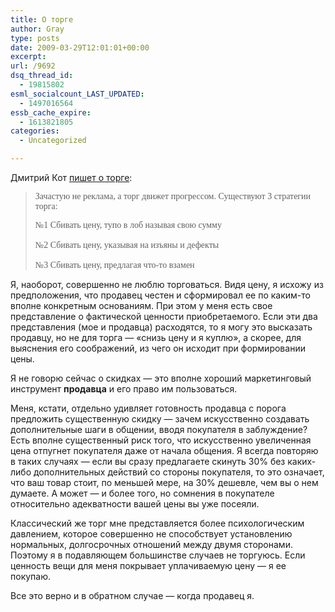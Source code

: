 ```yaml
---
title: О торге
author: Gray
type: posts
date: 2009-03-29T12:01:01+00:00
excerpt:
url: /9692
dsq_thread_id:
  - 19815802
esml_socialcount_LAST_UPDATED:
  - 1497016564
essb_cache_expire:
  - 1613821805
categories:
  - Uncategorized

---
```








Дмитрий Кот <a href="http://www.mastertext.spb.ru/blog/2009/03/29/hotite-poluchat-besplatno-to-za-chto-drugie-platyat-tyisyachi/" target="_blank">пишет о торге</a>:

> <span style="font-family: 'Lucida Grande';">Зачастую не реклама, а торг движет прогрессом. Существуют 3 стратегии торга:</span>
> 
> <span style="font-family: 'Lucida Grande';">№1 Сбивать цену, тупо в лоб называя свою сумму<br clear="none" /><br /> №2 Сбивать цену, указывая на изъяны и дефекты<br clear="none" /><br /> №3 Сбивать цену, предлагая что-то взамен</span> 

Я, наоборот, совершенно не люблю торговаться. Видя цену, я исхожу из предположения, что продавец честен и сформировал ее по каким-то вполне конкретным основаниям. При этом у меня есть свое представление о фактической ценности приобретаемого. Если эти два представления (мое и продавца) расходятся, то я могу это высказать продавцу, но не для торга &#8212; &#171;снизь цену и я куплю&#187;, а скорее, для выяснения его соображений, из чего он исходит при формировании цены.

Я не говорю сейчас о скидках &#8212; это вполне хороший маркетинговый инструмент **продавца** и его право им пользоваться.

Меня, кстати, отдельно удивляет готовность продавца с порога предложить существенную скидку &#8212; зачем искусственно создавать дополнительные шаги в общении, вводя покупателя в заблуждение? Есть вполне существенный риск того, что искусственно увеличенная цена отпугнет покупателя даже от начала общения. Я всегда повторяю в таких случаях &#8212; если вы сразу предлагаете скинуть 30% без каких-либо дополнительных действий со стороны покупателя, то это означает, что ваш товар стоит, по меньшей мере, на 30% дешевле, чем вы о нем думаете. А может &#8212; и более того, но сомнения в покупателе относительно адекватности вашей цены вы уже посеяли.

Классический же торг мне представляется более психологическим давлением, которое совершенно не способствует установлению нормальных, долгосрочных отношений между двумя сторонами. Поэтому я в подавляющем большинстве случаев не торгуюсь. Если ценность вещи для меня покрывает уплачиваемую цену &#8212; я ее покупаю.

Все это верно и в обратном случае &#8212; когда продавец я.